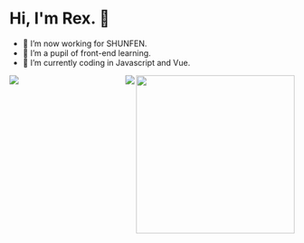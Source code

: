 #  Hi, I'm Rex. 👋


- 🔭 I’m now working for SHUNFEN.
- 🌱 I’m a pupil of front-end learning. 
- 🤔 I’m currently coding in Javascript and Vue.

<img align="right" height="280" src="https://pic2.zhimg.com/v2-28020003d4a493c78d8202ba6c35f179_b.webp">
<img align="left" src="https://github-readme-stats.vercel.app/api?username=ThinkingThigh&show_icons=true&hide_border=true">
<img align="right" src="https://github-readme-stats.vercel.app/api/top-langs/?username=ThinkingThigh&hide_border=true">
</div>
